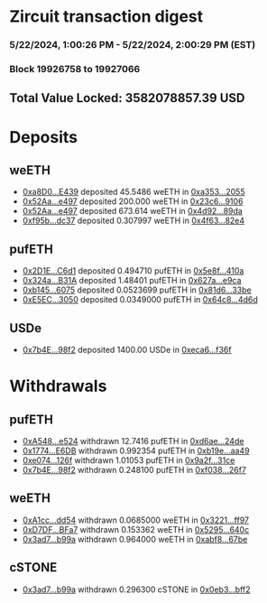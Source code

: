 # Zircuit transaction digest
### 5/22/2024, 1:00:26 PM - 5/22/2024, 2:00:29 PM (EST)
### Block 19926758 to 19927066

## Total Value Locked: 3582078857.39 USD

# Deposits
## weETH
- [0xa8D0...E439](https://etherscan.io/address/0xa8D092b8b1A07EF7b8b409cEd7CFB13C0E46E439) deposited 45.5486 weETH in [0xa353...2055](https://etherscan.io/tx/0xa8D092b8b1A07EF7b8b409cEd7CFB13C0E46E439)
- [0x52Aa...e497](https://etherscan.io/address/0x52Aa899454998Be5b000Ad077a46Bbe360F4e497) deposited 200.000 weETH in [0x23c6...9106](https://etherscan.io/tx/0x52Aa899454998Be5b000Ad077a46Bbe360F4e497)
- [0x52Aa...e497](https://etherscan.io/address/0x52Aa899454998Be5b000Ad077a46Bbe360F4e497) deposited 673.614 weETH in [0x4d92...89da](https://etherscan.io/tx/0x52Aa899454998Be5b000Ad077a46Bbe360F4e497)
- [0xf95b...dc37](https://etherscan.io/address/0xf95b645afaf423b914464b249a64eABC39b7dc37) deposited 0.307997 weETH in [0x4f63...82e4](https://etherscan.io/tx/0xf95b645afaf423b914464b249a64eABC39b7dc37)
## pufETH
- [0x2D1E...C6d1](https://etherscan.io/address/0x2D1EAc683f3D81E3e198Ee9521f276df43EEC6d1) deposited 0.494710 pufETH in [0x5e8f...410a](https://etherscan.io/tx/0x2D1EAc683f3D81E3e198Ee9521f276df43EEC6d1)
- [0x324a...B31A](https://etherscan.io/address/0x324a46ADa2aB5AEd5D35f789c1E78a72421dB31A) deposited 1.48401 pufETH in [0x627a...e9ca](https://etherscan.io/tx/0x324a46ADa2aB5AEd5D35f789c1E78a72421dB31A)
- [0xb145...6075](https://etherscan.io/address/0xb1457F00C7A18F783D9674c8dA7B7375A8a86075) deposited 0.0523699 pufETH in [0x81d6...33be](https://etherscan.io/tx/0xb1457F00C7A18F783D9674c8dA7B7375A8a86075)
- [0xE5EC...3050](https://etherscan.io/address/0xE5EC787ae202d6845463cd636d1D1D9640af3050) deposited 0.0349000 pufETH in [0x64c8...4d6d](https://etherscan.io/tx/0xE5EC787ae202d6845463cd636d1D1D9640af3050)
## USDe
- [0x7b4E...98f2](https://etherscan.io/address/0x7b4E50819097E8865998BAFCBEC9AD028d9198f2) deposited 1400.00 USDe in [0xeca6...f36f](https://etherscan.io/tx/0x7b4E50819097E8865998BAFCBEC9AD028d9198f2)
# Withdrawals
## pufETH
- [0xA548...e524](https://etherscan.io/address/0xA548aD5FEd57D4Ec1B0f17d74059c35625c0e524) withdrawn 12.7416 pufETH in [0xd6ae...24de](https://etherscan.io/tx/0xA548aD5FEd57D4Ec1B0f17d74059c35625c0e524)
- [0x1774...E6DB](https://etherscan.io/address/0x17749ADc219764b480f28adCBF914B970DEeE6DB) withdrawn 0.992354 pufETH in [0xb19e...aa49](https://etherscan.io/tx/0x17749ADc219764b480f28adCBF914B970DEeE6DB)
- [0xe074...126f](https://etherscan.io/address/0xe0743222a7ED5D65f203d43C7cF9B3Dcb4D4126f) withdrawn 1.01053 pufETH in [0x9a2f...31ce](https://etherscan.io/tx/0xe0743222a7ED5D65f203d43C7cF9B3Dcb4D4126f)
- [0x7b4E...98f2](https://etherscan.io/address/0x7b4E50819097E8865998BAFCBEC9AD028d9198f2) withdrawn 0.248100 pufETH in [0xf038...26f7](https://etherscan.io/tx/0x7b4E50819097E8865998BAFCBEC9AD028d9198f2)
## weETH
- [0xA1cc...dd54](https://etherscan.io/address/0xA1cc628A001ef5f299bbB05cf7F08BA31781dd54) withdrawn 0.0685000 weETH in [0x3221...ff97](https://etherscan.io/tx/0xA1cc628A001ef5f299bbB05cf7F08BA31781dd54)
- [0xD7DF...BFa7](https://etherscan.io/address/0xD7DF7E085214743530afF339aFC420c7c720BFa7) withdrawn 0.153362 weETH in [0x5295...640c](https://etherscan.io/tx/0xD7DF7E085214743530afF339aFC420c7c720BFa7)
- [0x3ad7...b99a](https://etherscan.io/address/0x3ad7eFeF28E7013fa38DC2Eb873d2E8eb10Cb99a) withdrawn 0.964000 weETH in [0xabf8...67be](https://etherscan.io/tx/0x3ad7eFeF28E7013fa38DC2Eb873d2E8eb10Cb99a)
## cSTONE
- [0x3ad7...b99a](https://etherscan.io/address/0x3ad7eFeF28E7013fa38DC2Eb873d2E8eb10Cb99a) withdrawn 0.296300 cSTONE in [0x0eb3...bff2](https://etherscan.io/tx/0x3ad7eFeF28E7013fa38DC2Eb873d2E8eb10Cb99a)

